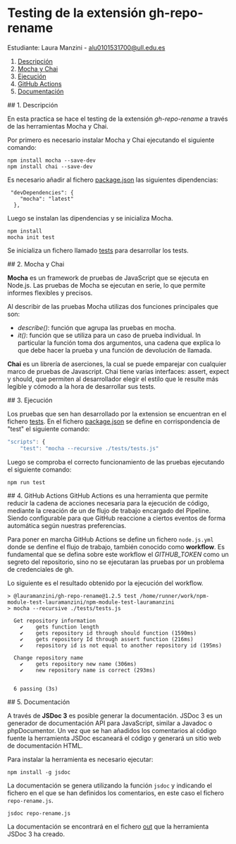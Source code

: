 # Testing de la extensión gh-repo-rename

Estudiante: Laura Manzini - alu0101531700@ull.edu.es

1. [Descripción](#descr)
2. [Mocha y Chai](#mochaychai)
3. [Ejecución](#ejec)
4. [GitHub Actions](#githubactions)
5. [Documentación](#doc)

<a name="descr"/>
## 1. Descripción 

En esta practica se hace el testing de la extensión *gh-repo-rename* a través de las herramientas Mocha y Chai.

Por primero es necesario instalar Mocha y Chai ejecutando el siguiente comando:

```
npm install mocha --save-dev
npm install chai --save-dev
```

Es necesario añadir al fichero [package.json](./package.json) las siguientes dipendencias:

```
 "devDependencies": {
    "mocha": "latest"
  },
```

Luego se instalan las dipendencias y se inicializa Mocha.

```
npm install
mocha init test
```

Se inicializa un fichero llamado [tests](./tests/tests.js) para desarrollar los tests.

<a name="mochaychai"/>
## 2. Mocha y Chai

**Mocha** es un framework de pruebas de JavaScript que se ejecuta en Node.js. Las pruebas de Mocha se ejecutan en serie, lo que permite informes flexibles y precisos.

Al describir de las pruebas Mocha utilizas dos funciones principales que son:

* *describe()*: función que agrupa las pruebas en mocha.
* *it()*: función que se utiliza para un caso de prueba individual. In particular la función toma dos argumentos, una cadena que explica lo que debe hacer la prueba y una función de devolución de llamada.

**Chai** es un librería de aserciones, la cual se puede emparejar con cualquier marco de pruebas de Javascript. Chai tiene varias interfaces: assert, expect y should, que permiten al desarrollador elegir el estilo que le resulte más legible y cómodo a la hora de desarrollar sus tests.


<a name="ejec"/>
## 3. Ejecución 

Los pruebas que sen han desarrollado por la extension se encuentran en el fichero [tests](./tests/tests.js). En el fichero [package.json](./package.json) se define en corrispondencia de "test" el siguiente comando: 

```js
"scripts": {
    "test": "mocha --recursive ./tests/tests.js"
```

Luego se comproba el correcto funcionamiento de las pruebas ejecutando el siguiente comando:

```
npm run test
```

<a name="githubactions"/>
## 4. GitHub Actions
GitHub Actions es una herramienta que permite reducir la cadena de acciones necesaria para la ejecución de código, mediante la creación de un de flujo de trabajo encargado del Pipeline. Siendo configurable para que GitHub reaccione a ciertos eventos de forma automática según nuestras preferencias.

Para poner en marcha GitHub Actions se define un fichero `node.js.yml` donde se denfine el flujo de trabajo, también conocido como **workflow**. Es fundamental que se defina sobre este workflow el *GITHUB_TOKEN* como un segreto del repositorio, sino no se ejecutaran las pruebas por un problema de credenciales de gh.

Lo siguiente es el resultado obtenido por la ejecución del workflow.

```
> @lauramanzini/gh-repo-rename@1.2.5 test /home/runner/work/npm-module-test-lauramanzini/npm-module-test-lauramanzini
> mocha --recursive ./tests/tests.js

  Get repository information
    ✔ 	 gets function length
    ✔ 	 gets repository id through should function (1590ms)
    ✔ 	 gets repository Id through assert function (216ms)
    ✔ 	 repository id is not equal to another repository id (195ms)

  Change repository name
    ✔ 	 gets repository new name (306ms)
    ✔ 	 new repository name is correct (293ms)


  6 passing (3s)
```

<a name="doc"/>
## 5. Documentación
 
A través de **JSDoc 3** es posible generar la documentación. JSDoc 3 es un generador de documentación API para JavaScript, similar a Javadoc o phpDocumentor. Un vez que se han añadidos los comentarios al código fuente la herramienta JSDoc escaneará el código y generará un sitio web de documentación HTML.

Para instalar la herramienta es necesario ejecutar:

```
npm install -g jsdoc
```

La documentación se genera utilizando la función `jsdoc` y indicando el fichero en el que se han definidos los comentarios, en este caso el fichero `repo-rename.js`.

```
jsdoc repo-rename.js
```

La documentación se encontrará en el fichero [out](./out) que la herramienta JSDoc 3 ha creado.
